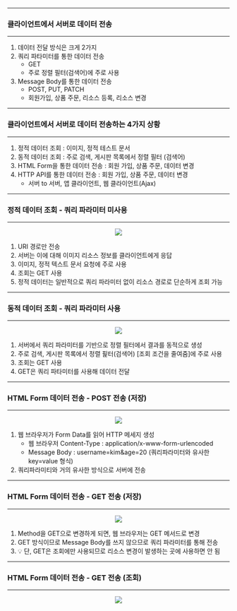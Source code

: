 -----
### 클라이언트에서 서버로 데이터 전송
-----
1. 데이터 전달 방식은 크게 2가지
2. 쿼리 파타미터를 통한 데이터 전송
   - GET
   - 주로 정렬 필터(검색어)에 주로 사용
3. Message Body를 통한 데이터 전송
   - POST, PUT, PATCH
   - 회원가입, 상품 주문, 리소스 등록, 리소스 변경

-----
### 클라이언트에서 서버로 데이터 전송하는 4가지 상황
-----
1. 정적 데이터 조회 : 이미지, 정적 테스트 문서
2. 동적 데이터 조회 : 주로 검색, 게시판 목록에서 정렬 필터 (검색어)
3. HTML Form을 통한 데이터 전송 : 회원 가입, 상품 주문, 데이터 변경
4. HTTP API를 통한 데이터 전송 : 회원 가입, 상품 주문, 데이터 변경
   - 서버 to 서버, 앱 클라이언트, 웹 클라이언트(Ajax)

-----
### 정적 데이터 조회 - 쿼리 파라미터 미사용
-----
<div align="center">
<img src="https://github.com/sooyounghan/HTTP/assets/34672301/a1ef12b3-8669-4758-ad2b-34bd18e0f0ce">
</div>

1. URI 경로만 전송
2. 서버는 이에 대해 이미지 리소스 정보를 클라이언트에게 응답
3. 이미지, 정적 텍스트 문서 요청에 주로 사용
4. 조회는 GET 사용
5. 정적 데이터는 일반적으로 쿼리 파라미터 없이 리소스 경로로 단순하게 조회 가능

-----
### 동적 데이터 조회 - 쿼리 파라미터 사용
-----
<div align="center">
<img src="https://github.com/sooyounghan/HTTP/assets/34672301/cc22bcf0-9788-4706-845b-90128b606074">
</div>

1. 서버에서 쿼리 파라미터를 기반으로 정렬 필터에서 결과를 동적으로 생성
2. 주로 검색, 게시판 목록에서 정렬 핉터(검색어) [조회 조건을 줄여줌]에 주로 사용
3. 조회는 GET 사용
4. GET은 쿼리 파타미터를 사용해 데이터 전달

-----
### HTML Form 데이터 전송 - POST 전송 (저장)
-----
<div align="center">
<img src="https://github.com/sooyounghan/HTTP/assets/34672301/1ced7153-e0f6-49ff-87ca-39ca1baf10ee">
</div>

1. 웹 브라우저가 Form Data를 읽어 HTTP 메세지 생성
   - 웹 브라우저 Content-Type : application/x-www-form-urlencoded
   - Message Body : username=kim&age=20 (쿼리파라미터와 유사한 key=value 형식)
2. 쿼리파라미티와 거의 유사한 방식으로 서버에 전송
  
-----
### HTML Form 데이터 전송 - GET 전송 (저장)
-----
<div align="center">
<img src="https://github.com/sooyounghan/HTTP/assets/34672301/f4c570e8-890a-4e99-9e72-67512a2e64cc">
</div>

1. Method을 GET으로 변경하게 되면, 웹 브라우저는 GET 메서드로 변경
2. GET 방식이므로 Message Body를 쓰지 않으므로 쿼리 파라미터를 통해 전송
3. 💡 단, GET은 조회에만 사용되므로 리소스 변경이 발생하는 곳에 사용하면 안 됨

-----
### HTML Form 데이터 전송 - GET 전송 (조회)
-----
<div align="center">
<img src="https://github.com/sooyounghan/HTTP/assets/34672301/cc62378b-9f70-4a03-aea7-97ed2601c4b3">
</div>

